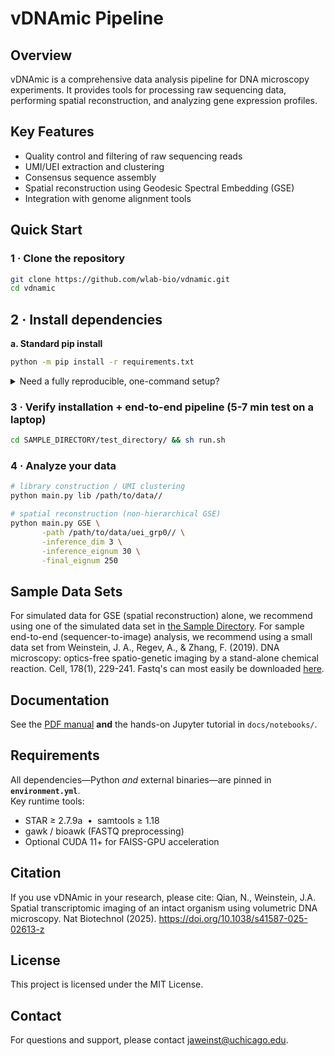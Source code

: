 # vDNAmic Pipeline

## Overview
vDNAmic is a comprehensive data analysis pipeline for DNA microscopy experiments. It provides tools for processing raw sequencing data, performing spatial reconstruction, and analyzing gene expression profiles.
## Key Features
- Quality control and filtering of raw sequencing reads
- UMI/UEI extraction and clustering
- Consensus sequence assembly
- Spatial reconstruction using Geodesic Spectral Embedding (GSE)
- Integration with genome alignment tools
## Quick Start

### 1 · Clone the repository
```bash
git clone https://github.com/wlab-bio/vdnamic.git
cd vdnamic
```

## 2 · Install dependencies

**a. Standard pip install**  
```bash
python -m pip install -r requirements.txt
```

<details>
<summary>Need a fully reproducible, one-command setup?</summary>

**b. Conda / mamba (avoids compiling FAISS, STAR, etc.)**  
```bash
mamba env create -f environment.yml   # or: conda env create …
conda activate vdnamic
```

</details>

### 3 · Verify installation + end-to-end pipeline (5-7 min test on a laptop)
```bash
cd SAMPLE_DIRECTORY/test_directory/ && sh run.sh
```

### 4 · Analyze your data
```bash
# library construction / UMI clustering
python main.py lib /path/to/data//

# spatial reconstruction (non-hierarchical GSE)
python main.py GSE \
       -path /path/to/data/uei_grp0// \
       -inference_dim 3 \
       -inference_eignum 30 \
       -final_eignum 250
```
## Sample Data Sets
For simulated data for GSE (spatial reconstruction) alone, we recommend using one of the simulated data set in [the Sample Directory](https://github.com/wlab-bio/vdnamic/tree/main/SAMPLE_DIRECTORY).
For sample end-to-end (sequencer-to-image) analysis, we recommend using a small data set from 
Weinstein, J. A., Regev, A., & Zhang, F. (2019). DNA microscopy: optics-free spatio-genetic imaging by a stand-alone chemical reaction. Cell, 178(1), 229-241. 
Fastq's can most easily be downloaded [here](https://uchicago.box.com/s/go4vhae97to7ozu4nwdcq77eah1tlf6x).
## Documentation
See the [PDF manual](./vdnamic_documentation.pdf) **and** the hands-on Jupyter tutorial in `docs/notebooks/`.
## Requirements
All dependencies—Python *and* external binaries—are pinned in **`environment.yml`**.  
Key runtime tools:

* STAR ≥ 2.7.9a &nbsp;•&nbsp; samtools ≥ 1.18  
* gawk / bioawk (FASTQ preprocessing)  
* Optional CUDA 11+ for FAISS-GPU acceleration
## Citation
If you use vDNAmic in your research, please cite:
Qian, N., Weinstein, J.A. Spatial transcriptomic imaging of an intact organism using volumetric DNA microscopy. Nat Biotechnol (2025). https://doi.org/10.1038/s41587-025-02613-z
## License
This project is licensed under the MIT License.
## Contact
For questions and support, please contact jaweinst@uchicago.edu.
